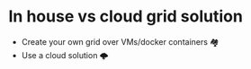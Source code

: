 # In house vs cloud grid solution

- Create your own grid over VMs/docker containers 🏘
- Use a cloud solution 🌩
